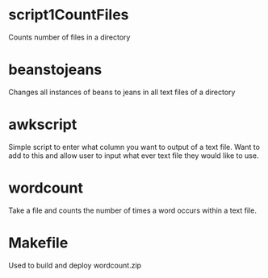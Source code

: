 # script1CountFiles
Counts number of files in a directory

# beanstojeans
Changes all instances of beans to jeans in all text files of a directory

# awkscript
Simple script to enter what column you want to output of a text file. Want to add to this and allow user to input what ever text file they would like to use.

# wordcount
Take a file and counts the number of times a word occurs within a text file.

# Makefile
Used to build and deploy wordcount.zip
